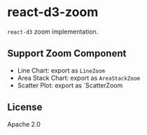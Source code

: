 # react-d3-zoom

`react-d3` zoom implementation.

## Support Zoom Component

- Line Chart: export as `LineZoom`
- Area Stack Chart: export as `AreaStackZoom`
- Scatter Plot: export as `ScatterZoom

## License

Apache 2.0
